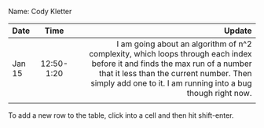 Name: Cody Kletter

| Date   |    Time    |                                                                                                                                                                                                                                 Update |
|:-------|:----------:|---------------------------------------------------------------------------------------------------------------------------------------------------------------------------------------------------------------------------------------:|
| Jan 15 | 12:50-1:20 | I am going about an algorithm of n^2 complexity, which loops through each index before it and finds the max run of a number that it less than the current number. Then simply add one to it. I am running into a bug though right now. |
|        |            |                                                                                                                                                                                                                                        |


To add a new row to the table, click into a cell and then hit shift-enter.
